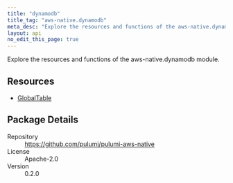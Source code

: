 ```yaml
---
title: "dynamodb"
title_tag: "aws-native.dynamodb"
meta_desc: "Explore the resources and functions of the aws-native.dynamodb module."
layout: api
no_edit_this_page: true
---
```


<!-- WARNING: this file was generated by Pulumi Docs Generator. -->
<!-- Do not edit by hand unless you're certain you know what you are doing! -->

Explore the resources and functions of the aws-native.dynamodb module.

<h2 id="resources">Resources</h2>
<ul class="api">
    <li><a href="globaltable" title="GlobalTable"><span class="symbol resource"></span>GlobalTable</a></li>
</ul>

<h2 id="package-details">Package Details</h2>
<dl class="package-details">
	<dt>Repository</dt>
	<dd><a href="https://github.com/pulumi/pulumi-aws-native">https://github.com/pulumi/pulumi-aws-native</a></dd>
	<dt>License</dt>
	<dd>Apache-2.0</dd>
	<dt>Version</dt>
	<dd>0.2.0</dd>
</dl>

